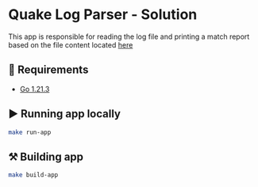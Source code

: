 # Quake Log Parser - Solution

This app is responsible for reading the log file and printing a match report based on the file content located [here](https://github.com/mateusmarquezini/quake-log-parser-app/blob/refactoring/log/qgames.log)


## 📝 Requirements 

- [Go 1.21.3](https://go.dev/doc/install)


## ▶️ Running app locally

 ```bash
make run-app
```

## ⚒️ Building app

 ```bash
make build-app
```
